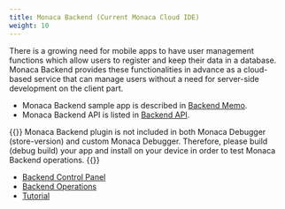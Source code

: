 ```yaml
---
title: Monaca Backend (Current Monaca Cloud IDE)
weight: 10
---
```


There is a growing need for mobile apps to have user management
functions which allow users to register and keep their data in a
database. Monaca Backend provides these functionalities in advance as a
cloud-based service that can manage users without a need for server-side
development on the client part.

-   Monaca Backend sample app is described in [Backend Memo](/en/sampleapp/samples/backend_memo/).
-   Monaca Backend API is listed in [Backend API](/en/reference/monaca_api/cloud/).

{{<note>}}
    Monaca Backend plugin is not included in both Monaca Debugger (store-version) and custom Monaca Debugger. Therefore, please build (debug build) your app and install on your device in order to test Monaca Backend operations.
{{</note>}}

- [Backend Control Panel](control_panel/)
- [Backend Operations](control_operations/)
- [Tutorial](tutorial/)
